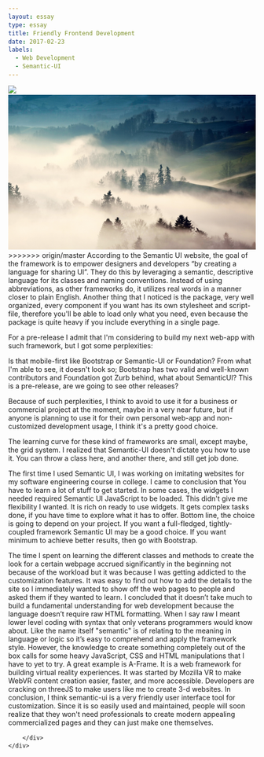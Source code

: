 ```yaml
---
layout: essay
type: essay
title: Friendly Frontend Development
date: 2017-02-23
labels:
  - Web Development
  - Semantic-UI
---
```


<div style="height:500px" class="ui middle aligned grid container">
    <div class="two column row ">
      <div class="column">
        <img class="item image" src="/images/must_have_development_tools.jpeg">
      </div>
      <div class="column">
<img class="ui centered medium image" src="/images/g.jpg">
>>>>>>> origin/master
According to the Semantic UI website, the goal of the framework is to empower designers and developers “by creating a language for sharing UI”. They do this by leveraging a semantic, descriptive language for its classes and naming conventions. Instead of using abbreviations, as other frameworks do, it utilizes real words in a manner closer to plain English.
Another thing that I noticed is the package, very well organized, every component if you want has its own stylesheet and script-file, therefore you'll be able to load only what you need, even because the package is quite heavy if you include everything in a single page.

For a pre-release I admit that I'm considering to build my next web-app with such framework, but I got some perplexities:

Is that mobile-first like Bootstrap or Semantic-UI or Foundation? From what I'm able to see, it doesn't look so;
Bootstrap has two valid and well-known contributors and Foundation got Zurb behind, what about SemanticUI? This is a pre-release, are we going to see other releases?

Because of such perplexities, I think to avoid to use it for a business or commercial project at the moment, maybe in a very near future, but if anyone is planning to use it for their own personal web-app and non-customized development usage, I think it's a pretty good choice.

The learning curve for these kind of frameworks are small, except maybe, the grid system. I realized that Semantic-UI doesn't dictate you how to use it. You can throw a class here, and another there, and still get job done.

The first time I used Semantic UI, I was working on imitating websites for my software engineering course in college. I came to conclusion that You have to learn a lot of stuff to get started. In some cases, the widgets I needed required Semantic UI JavaScript to be loaded. This didn't give me flexibility I wanted. It is rich on ready to use widgets. It gets complex tasks done, if you have time to explore what it has to offer.
Bottom line, the choice is going to depend on your project. If you want a full-fledged, tightly-coupled framework Semantic UI may be a good choice. If you want minimum to achieve better results, then go with Bootstrap.

The time I spent on learning the different classes and methods to create the look for a certain webpage accrued significantly in the beginning not because of the workload but it was because I was getting addicted to the customization features. It was easy to find out how to add the details to the site so I immediately wanted to show off the web pages to people and asked them if they wanted to learn. I concluded that it doesn’t take much to build a fundamental understanding for web development because the language doesn’t require raw HTML formatting. When I say raw I meant lower level coding with syntax that only veterans programmers would know about. Like the name itself "semantic" is of relating to the meaning in language or logic so it’s easy to comprehend and apply the framework style. However, the knowledge to create something completely out of the box calls for some heavy JavaScript, CSS and HTML manipulations that I have to yet to try. A great example is A-Frame. It is a web framework for building virtual reality experiences. It was started by Mozilla VR to make WebVR content creation easier, faster, and more accessible. Developers are cracking on threeJS to make users like me to create 3-d websites. In conclusion, I think semantic-ui is a very friendly user interface tool for customization. Since it is so easily used and maintained, people will soon realize that they won't need professionals to create modern appealing commercialized pages and they can just make one themselves. 

 		</div>
    </div>
  </div>


